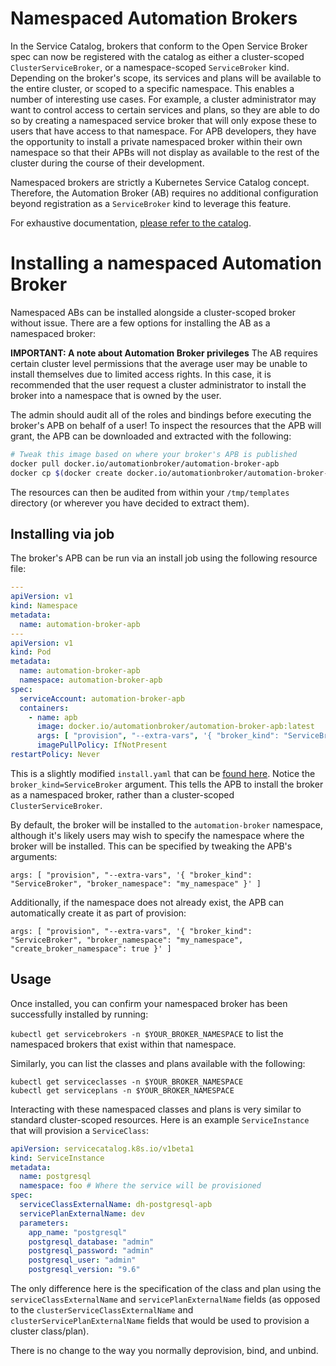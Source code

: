 # Namespaced Automation Brokers

In the Service Catalog, brokers that conform to the Open Service Broker spec
can now be registered with the catalog as either a cluster-scoped
`ClusterServiceBroker`, or a namespace-scoped `ServiceBroker` kind. Depending
on the broker's scope, its services and plans will be available to the entire
cluster, or scoped to a specific namespace. This enables a number of interesting use
cases. For example, a cluster administrator may want to control access to
certain services and plans, so they are able to do so by creating a namespaced
service broker that will only expose these to users that have access to that
namespace. For APB developers, they have the opportunity to install a private
namespaced broker within their own namespace so that their APBs will not display
as available to the rest of the cluster during the course of their development.

Namespaced brokers are strictly a Kubernetes Service Catalog concept. Therefore,
the Automation Broker (AB) requires no additional configuration beyond registration
as a `ServiceBroker` kind to leverage this feature.

For exhaustive documentation, [please refer to the catalog](https://github.com/kubernetes-incubator/service-catalog/blob/master/docs/namespaced-broker-resources.md).

# Installing a namespaced Automation Broker

Namespaced ABs can be installed alongside a cluster-scoped 
broker without issue. There are a few options for installing the AB as a
namespaced broker:

**IMPORTANT: A note about Automation Broker privileges**
The AB requires certain cluster level permissions that the average user may be
unable to install themselves due to limited access rights. In this case, it is
recommended that the user request a cluster administrator to install the broker
into a namespace that is owned by the user.

The admin should audit all of the roles and bindings before executing the broker's
APB on behalf of a user! To inspect the resources that the APB will grant,
the APB can be downloaded and extracted with the following:

```bash
# Tweak this image based on where your broker's APB is published
docker pull docker.io/automationbroker/automation-broker-apb
docker cp $(docker create docker.io/automationbroker/automation-broker-apb):/opt/ansible/roles/automation-broker-apb/templates /tmp`
```

The resources can then be audited from within your `/tmp/templates` directory
(or wherever you have decided to extract them).

## Installing via job

The broker's APB can be run via an install job using the following resource file:

```yaml
---
apiVersion: v1
kind: Namespace
metadata:
  name: automation-broker-apb
---
apiVersion: v1
kind: Pod
metadata:
  name: automation-broker-apb
  namespace: automation-broker-apb
spec:
  serviceAccount: automation-broker-apb
  containers:
    - name: apb
      image: docker.io/automationbroker/automation-broker-apb:latest
      args: [ "provision", "--extra-vars", '{ "broker_kind": "ServiceBroker" }' ]
      imagePullPolicy: IfNotPresent
restartPolicy: Never
```

This is a slightly modified `install.yaml` that can be [found here](../apb/install.yaml). Notice
the `broker_kind=ServiceBroker` argument. This tells the APB to install the broker
as a namespaced broker, rather than a cluster-scoped `ClusterServiceBroker`.

By default, the broker will be installed to the `automation-broker` namespace,
although it's likely users may wish to specify the namespace where the broker
will be installed. This can be specified by tweaking the APB's arguments:

`args: [ "provision", "--extra-vars", '{ "broker_kind": "ServiceBroker", "broker_namespace": "my_namespace" }' ]`

Additionally, if the namespace does not already exist, the APB can automatically
create it as part of provision:

`args: [ "provision", "--extra-vars", '{ "broker_kind": "ServiceBroker", "broker_namespace": "my_namespace", "create_broker_namespace": true }' ]`

## Usage

Once installed, you can confirm your namespaced broker has been successfully
installed by running:

`kubectl get servicebrokers -n $YOUR_BROKER_NAMESPACE` to list the namespaced
brokers that exist within that namespace.

Similarly, you can list the classes and plans available with the following:

```
kubectl get serviceclasses -n $YOUR_BROKER_NAMESPACE
kubectl get serviceplans -n $YOUR_BROKER_NAMESPACE
```

Interacting with these namespaced classes and plans is very similar to
standard cluster-scoped resources. Here is an example `ServiceInstance` that
will provision a `ServiceClass`:

```yaml
apiVersion: servicecatalog.k8s.io/v1beta1
kind: ServiceInstance
metadata:
  name: postgresql
  namespace: foo # Where the service will be provisioned
spec:
  serviceClassExternalName: dh-postgresql-apb
  servicePlanExternalName: dev
  parameters:
    app_name: "postgresql"
    postgresql_database: "admin"
    postgresql_password: "admin"
    postgresql_user: "admin"
    postgresql_version: "9.6"
```

The only difference here is the specification of the class and plan using the
`serviceClassExternalName` and `servicePlanExternalName` fields (as opposed
to the `clusterServiceClassExternalName` and `clusterServicePlanExternalName`
fields that would be used to provision a cluster class/plan).

There is no change to the way you normally deprovision, bind, and unbind.
